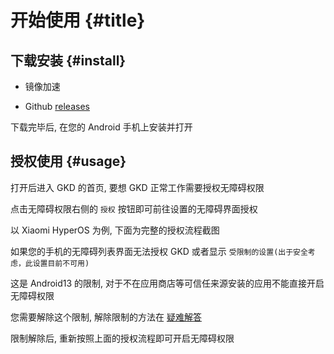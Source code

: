 # 开始使用 {#title}

<script setup>
import ApkDownloadButton from '/.vitepress/components/ApkDownloadButton.vue';
import ImageTable from '/.vitepress/components/ImageTable.vue';
</script>

## 下载安装 {#install}

- 镜像加速 <ApkDownloadButton />

- Github [releases](https://github.com/jeraypop/gkd/releases/latest)

下载完毕后, 在您的 Android 手机上安装并打开

## 授权使用 {#usage}

打开后进入 GKD 的首页, 要想 GKD 正常工作需要授权无障碍权限

点击无障碍权限右侧的 `授权` 按钮即可前往设置的无障碍界面授权

以 Xiaomi HyperOS 为例, 下面为完整的授权流程截图

<ImageTable :images="[['0001.png','0002.png','0003.png','0004.png'], ['0005.png','0006.png','0007.png','0008.png']]" />

如果您的手机的无障碍列表界面无法授权 GKD 或者显示 `受限制的设置(出于安全考虑，此设置目前不可用)`

这是 Android13 的限制, 对于不在应用商店等可信任来源安装的应用不能直接开启无障碍权限

您需要解除这个限制, 解除限制的方法在 [疑难解答](/faq/)

限制解除后, 重新按照上面的授权流程即可开启无障碍权限
